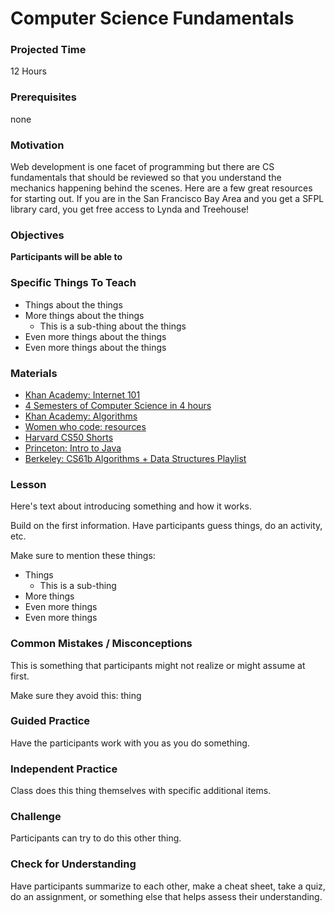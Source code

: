 # Computer Science Fundamentals

### Projected Time
12 Hours

### Prerequisites
none

### Motivation
Web development is one facet of programming but there are CS fundamentals that should be reviewed
so that you understand the mechanics happening behind the scenes. Here are a few great resources for starting out.
If you are in the San Francisco Bay Area and you get a SFPL library card, you get free access to Lynda and Treehouse!


### Objectives
**Participants will be able to**

### Specific Things To Teach
- Things about the things
- More things about the things
	- This is a sub-thing about the things
- Even more things about the things
- Even more things about the things

### Materials

- [Khan Academy: Internet 101](https://www.khanacademy.org/computing/computer-science/internet-intro)
- [4 Semesters of Computer Science in 4 hours](http://btholt.github.io/four-semesters-of-cs/)
- [Khan Academy: Algorithms](https://www.khanacademy.org/computing/computer-science/algorithms)
- [Women who code: resources](https://github.com/WomenWhoCode/guidelines-resources/blob/master/learn_to_program.md)
- [Harvard CS50 Shorts](https://www.youtube.com/watch?v=HFLczUUHWNw&list=PLhQjrBD2T380dhmG9KMjsOQogweyjEeVQ)
- [Princeton: Intro to Java](http://introcs.cs.princeton.edu/java/home/)
- [Berkeley: CS61b Algorithms + Data Structures Playlist](https://www.youtube.com/watch?v=QMV45tHCYNI&list=PL4BBB74C7D2A1049C)


### Lesson

Here's text about introducing something and how it works.

Build on the first information. Have participants guess things, do an activity, etc.

Make sure to mention these things:
- Things
	- This is a sub-thing
- More things
- Even more things
- Even more things


### Common Mistakes / Misconceptions

This is something that participants might not realize or might assume at first.

Make sure they avoid this: thing


### Guided Practice

Have the participants work with you as you do something.


### Independent Practice

Class does this thing themselves with specific additional items.


### Challenge

Participants can try to do this other thing.


### Check for Understanding

Have participants summarize to each other, make a cheat sheet, take a quiz, do an assignment, or something else that helps assess their understanding.
